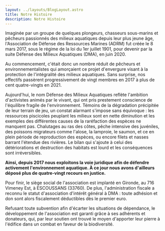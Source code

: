 ```yaml
---
layout: ../layouts/BlogLayout.astro
title: Notre Histoire
description: Notre Histoire
---
```


Imaginée par un groupe de quelques plongeurs, chasseurs sous-marins et
pêcheurs passionnés des milieux aquatiques depuis leur plus jeune âge,
l'Association de Défense des Ressources Marines (ADRM) fut créée le 8 mars
2017, sous le régime de la loi du 1er juillet 1901, pour devenir par la
suite Défense des Milieux Aquatiques (DMA), en juin 2020.

Au commencement, c'était donc un nombre réduit de pêcheurs et
environnementalistes qui amorçaient ce projet d'envergure visant à la
protection de l'intégralité des milieux aquatiques. Sans surprise, nos
effectifs passèrent progressivement de vingt membres en 2017 à plus de
cent quatre-vingts en 2021.

Aujourd'hui, le nom Défense des Milieux Aquatiques reflète l'ambition
d'activistes animés par le vivant, qui ont pris prestement conscience de
l'équilibre fragile de l'environnement. Témoins de la dégradation
précipitée de leur terrain de jeu, un constat alarmant s'impose sans
équivoque : les ressources piscicoles peuplant les milieux sont en nette
diminution et les exemples des différentes causes de la raréfaction des
espèces ne manquent pas. Chalutages au ras des côtes, pêche intensive des
juvéniles, des poissons migrateurs comme l'alose, la lamproie, le saumon,
et ce en plein période de reproduction des espèces, ou encore filets et
nasses barrant l'étendue des rivières. Le bilan qui s'ajoute à celui des
détériorations et destruction des habitats est lourd et les conséquences
sont irréversibles.

**Ainsi, depuis 2017 nous exploitons la voie juridique afin de défendre
activement l'environnement aquatique. À ce jour nous avons d'ailleurs
déposé plus de quatre-vingt recours en justice.**

Pour finir, le siège social de l'association est implanté en Gironde, au
716 Vimeney Est, à ESCOUSSANS (33760). De plus, l'administration fiscale a
reconnu le statut d'association d'intérêt général à DMA : toute adhésion
et don sont alors fiscalement déductibles dès le premier euro.

Refusant toute subvention afin d'écarter les situations de dépendance, le
développement de l'association est garanti grâce à ses adhérents et
donateurs, qui, par leur soutien ont trouvé le moyen d'apporter leur
pierre à l'édifice dans un combat en faveur de la biodiversité.
